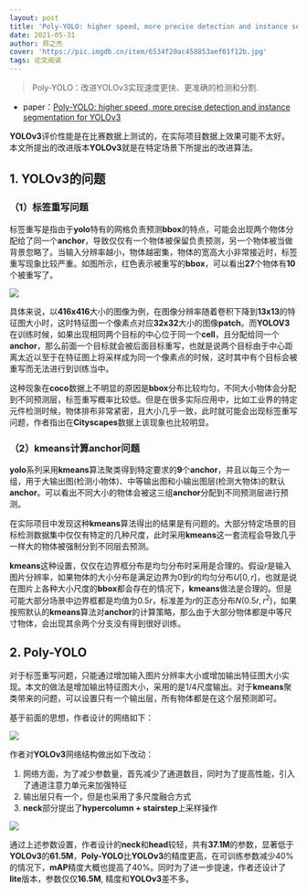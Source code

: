 ```yaml
---
layout: post
title: 'Poly-YOLO: higher speed, more precise detection and instance segmentation for YOLOv3'
date: 2021-05-31
author: 郑之杰
cover: 'https://pic.imgdb.cn/item/6534f20ac458853aef01f12b.jpg'
tags: 论文阅读
---
```


> Poly-YOLO：改进YOLOv3实现速度更快、更准确的检测和分割.

- paper：[Poly-YOLO: higher speed, more precise detection and instance segmentation for YOLOv3](https://arxiv.org/abs/2004.06002)


**YOLOv3**评价性能是在比赛数据上测试的，在实际项目数据上效果可能不太好。本文所提出的改进版本**YOLOv3**就是在特定场景下所提出的改进算法。

## 1. YOLOv3的问题

### （1）标签重写问题

标签重写是指由于**yolo**特有的网格负责预测**bbox**的特点，可能会出现两个物体分配给了同一个**anchor**，导致仅仅有一个物体被保留负责预测，另一个物体被当做背景忽略了。当输入分辨率越小，物体越密集，物体的宽高大小非常接近时，标签重写现象比较严重。如图所示，红色表示被重写的**bbox**，可以看出**27**个物体有**10**个被重写了。

![](https://pic.imgdb.cn/item/6534f36fc458853aef06136f.jpg)

具体来说，以**416x416**大小的图像为例，在图像分辨率随着卷积下降到**13x13**的特征图大小时，这时特征图一个像素点对应**32x32**大小的图像**patch**。而**YOLOV3**在训练时候，如果出现相同两个目标的中心位于同一个**cell**，且分配给同一个**anchor**，那么前面一个目标就会被后面目标重写，也就是说两个目标由于中心距离太近以至于在特征图上将采样成为同一个像素点的时候，这时其中有个目标会被重写而无法进行到训练当中。

这种现象在**coco**数据上不明显的原因是**bbox**分布比较均匀，不同大小物体会分配到不同预测层，标签重写概率比较低。但是在很多实际应用中，比如工业界的特定元件检测时候，物体排布非常紧密，且大小几乎一致，此时就可能会出现标签重写问题，作者指出在**Cityscapes**数据上该现象也比较明显。

### （2）kmeans计算anchor问题

**yolo**系列采用**kmeans**算法聚类得到特定要求的**9**个**anchor**，并且以每三个为一组，用于大输出图(检测小物体)、中等输出图和小输出图层(检测大物体)的默认**anchor**。可以看出不同大小的物体会被这三组**anchor**分配到不同预测层进行预测。

在实际项目中发现这种**kmeans**算法得出的结果是有问题的。大部分特定场景的目标检测数据集中仅仅有特定的几种尺度，此时采用**kmeans**这一套流程会导致几乎一样大的物体被强制分到不同层去预测。

**kmeans**这种设置，仅仅在边界框分布是均匀分布时采用是合理的。假设$r$是输入图片分辨率，如果物体的大小分布是满足边界为$0$到$r$的均匀分布$U[0,r]$，也就是说在图片上各种大小尺度的**bbox**都会存在的情况下，**kmeans**做法是合理的。但是可能大部分场景中边界框都是均值为$0.5r$，标准差为$r$的正态分布$N(0.5r,r^2)$，如果按照默认的**kmeans**算法对**anchor**的计算策略，那么由于大部分物体都是中等尺寸物体，会出现其余两个分支没有得到很好训练。

## 2. Poly-YOLO

对于标签重写问题，只能通过增加输入图片分辨率大小或增加输出特征图大小实现。本文的做法是增加输出特征图大小，采用的是$1/4$尺度输出。对于**kmeans**聚类带来的问题，可以设置只有一个输出层，所有物体都是在这个层预测即可。

基于前面的思想，作者设计的网络如下：

![](https://pic.imgdb.cn/item/6534f7fdc458853aef1247c1.jpg)

作者对**YOLOv3**网络结构做出如下改动：
1. 网络方面，为了减少参数量，首先减少了通道数目，同时为了提高性能，引入了通道注意力单元来加强特征
2. 输出层只有一个，但是也采用了多尺度融合方式
3. **neck**部分提出了**hypercolumn + stairstep**上采样操作

![](https://pic.imgdb.cn/item/6534f8d6c458853aef148d63.jpg)

通过上述参数设置，作者设计的**neck**和**head**较轻，共有**37.1M**的参数，显著低于**YOLOv3**的**61.5M**，**Poly-YOLO**比**YOLOv3**的精度更高，在可训练参数减少$40\%$的情况下，**mAP**精度大概也提高了$40\%$。同时为了进一步提速，作者还设计了**lite**版本，参数仅仅**16.5M**, 精度和**YOLOv3**差不多。